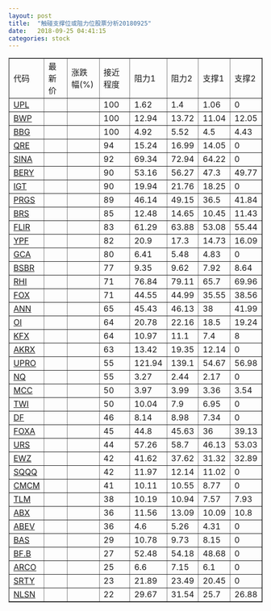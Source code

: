 ```yaml
---
layout: post
title:  "触碰支撑位或阻力位股票分析20180925"
date:   2018-09-25 04:41:15
categories: stock
---
```

<script type="text/javascript">
var stockList = []
stockList.push('gb_upl');
stockList.push('gb_bwp');
stockList.push('gb_bbg');
stockList.push('gb_qre');
stockList.push('gb_sina');
stockList.push('gb_bery');
stockList.push('gb_igt');
stockList.push('gb_prgs');
stockList.push('gb_brs');
stockList.push('gb_flir');
stockList.push('gb_ypf');
stockList.push('gb_gca');
stockList.push('gb_bsbr');
stockList.push('gb_rhi');
stockList.push('gb_fox');
stockList.push('gb_ann');
stockList.push('gb_oi');
stockList.push('gb_kfx');
stockList.push('gb_akrx');
stockList.push('gb_upro');
stockList.push('gb_nq');
stockList.push('gb_mcc');
stockList.push('gb_twi');
stockList.push('gb_df');
stockList.push('gb_foxa');
stockList.push('gb_urs');
stockList.push('gb_ewz');
stockList.push('gb_sqqq');
stockList.push('gb_cmcm');
stockList.push('gb_tlm');
stockList.push('gb_abx');
stockList.push('gb_abev');
stockList.push('gb_bas');
stockList.push('gb_bf.b');
stockList.push('gb_arco');
stockList.push('gb_srty');
stockList.push('gb_nlsn');
</script>
<table border="1">
 <tr>
 <td>代码</td>
 <td>最新价</td>
 <td>涨跌幅(%)</td>
 <td>接近程度</td>
 <td>阻力1</td>
 <td>阻力2</td>
 <td>支撑1</td>
 <td>支撑2</td>
</tr>
  <tr id="upl" class="red">
  <td><a href="http://stock.finance.sina.com.cn/usstock/quotes/UPL.html" target="_blank">UPL</a></td><td></td><td></td><td>100</td><td>1.62</td><td>1.4</td><td>1.06</td><td>0</td></tr>
  <tr id="bwp" class="green">
  <td><a href="http://stock.finance.sina.com.cn/usstock/quotes/BWP.html" target="_blank">BWP</a></td><td></td><td></td><td>100</td><td>12.94</td><td>13.72</td><td>11.04</td><td>12.05</td></tr>
  <tr id="bbg" class="red">
  <td><a href="http://stock.finance.sina.com.cn/usstock/quotes/BBG.html" target="_blank">BBG</a></td><td></td><td></td><td>100</td><td>4.92</td><td>5.52</td><td>4.5</td><td>4.43</td></tr>
  <tr id="qre" class="red">
  <td><a href="http://stock.finance.sina.com.cn/usstock/quotes/QRE.html" target="_blank">QRE</a></td><td></td><td></td><td>94</td><td>15.24</td><td>16.99</td><td>14.05</td><td>0</td></tr>
  <tr id="sina" class="red">
  <td><a href="http://stock.finance.sina.com.cn/usstock/quotes/SINA.html" target="_blank">SINA</a></td><td></td><td></td><td>92</td><td>69.34</td><td>72.94</td><td>64.22</td><td>0</td></tr>
  <tr id="bery" class="green">
  <td><a href="http://stock.finance.sina.com.cn/usstock/quotes/BERY.html" target="_blank">BERY</a></td><td></td><td></td><td>90</td><td>53.16</td><td>56.27</td><td>47.3</td><td>49.77</td></tr>
  <tr id="igt" class="red">
  <td><a href="http://stock.finance.sina.com.cn/usstock/quotes/IGT.html" target="_blank">IGT</a></td><td></td><td></td><td>90</td><td>19.94</td><td>21.76</td><td>18.25</td><td>0</td></tr>
  <tr id="prgs" class="green">
  <td><a href="http://stock.finance.sina.com.cn/usstock/quotes/PRGS.html" target="_blank">PRGS</a></td><td></td><td></td><td>89</td><td>46.14</td><td>49.15</td><td>36.5</td><td>41.84</td></tr>
  <tr id="brs" class="red">
  <td><a href="http://stock.finance.sina.com.cn/usstock/quotes/BRS.html" target="_blank">BRS</a></td><td></td><td></td><td>85</td><td>12.48</td><td>14.65</td><td>10.45</td><td>11.43</td></tr>
  <tr id="flir" class="red">
  <td><a href="http://stock.finance.sina.com.cn/usstock/quotes/FLIR.html" target="_blank">FLIR</a></td><td></td><td></td><td>83</td><td>61.29</td><td>63.88</td><td>53.08</td><td>55.44</td></tr>
  <tr id="ypf" class="green">
  <td><a href="http://stock.finance.sina.com.cn/usstock/quotes/YPF.html" target="_blank">YPF</a></td><td></td><td></td><td>82</td><td>20.9</td><td>17.3</td><td>14.73</td><td>16.09</td></tr>
  <tr id="gca" class="green">
  <td><a href="http://stock.finance.sina.com.cn/usstock/quotes/GCA.html" target="_blank">GCA</a></td><td></td><td></td><td>80</td><td>6.41</td><td>5.48</td><td>4.83</td><td>0</td></tr>
  <tr id="bsbr" class="green">
  <td><a href="http://stock.finance.sina.com.cn/usstock/quotes/BSBR.html" target="_blank">BSBR</a></td><td></td><td></td><td>77</td><td>9.35</td><td>9.62</td><td>7.92</td><td>8.64</td></tr>
  <tr id="rhi" class="green">
  <td><a href="http://stock.finance.sina.com.cn/usstock/quotes/RHI.html" target="_blank">RHI</a></td><td></td><td></td><td>71</td><td>76.84</td><td>79.11</td><td>65.7</td><td>69.96</td></tr>
  <tr id="fox" class="green">
  <td><a href="http://stock.finance.sina.com.cn/usstock/quotes/FOX.html" target="_blank">FOX</a></td><td></td><td></td><td>71</td><td>44.55</td><td>44.99</td><td>35.55</td><td>38.56</td></tr>
  <tr id="ann" class="red">
  <td><a href="http://stock.finance.sina.com.cn/usstock/quotes/ANN.html" target="_blank">ANN</a></td><td></td><td></td><td>65</td><td>45.43</td><td>46.13</td><td>38</td><td>41.99</td></tr>
  <tr id="oi" class="green">
  <td><a href="http://stock.finance.sina.com.cn/usstock/quotes/OI.html" target="_blank">OI</a></td><td></td><td></td><td>64</td><td>20.78</td><td>22.16</td><td>18.5</td><td>19.24</td></tr>
  <tr id="kfx" class="green">
  <td><a href="http://stock.finance.sina.com.cn/usstock/quotes/KFX.html" target="_blank">KFX</a></td><td></td><td></td><td>64</td><td>10.97</td><td>11.1</td><td>7.4</td><td>8</td></tr>
  <tr id="akrx" class="red">
  <td><a href="http://stock.finance.sina.com.cn/usstock/quotes/AKRX.html" target="_blank">AKRX</a></td><td></td><td></td><td>63</td><td>13.42</td><td>19.35</td><td>12.14</td><td>0</td></tr>
  <tr id="upro" class="green">
  <td><a href="http://stock.finance.sina.com.cn/usstock/quotes/UPRO.html" target="_blank">UPRO</a></td><td></td><td></td><td>55</td><td>121.94</td><td>139.1</td><td>54.67</td><td>56.98</td></tr>
  <tr id="nq" class="green">
  <td><a href="http://stock.finance.sina.com.cn/usstock/quotes/NQ.html" target="_blank">NQ</a></td><td></td><td></td><td>55</td><td>3.27</td><td>2.44</td><td>2.17</td><td>0</td></tr>
  <tr id="mcc" class="red">
  <td><a href="http://stock.finance.sina.com.cn/usstock/quotes/MCC.html" target="_blank">MCC</a></td><td></td><td></td><td>50</td><td>3.97</td><td>3.99</td><td>3.36</td><td>3.54</td></tr>
  <tr id="twi" class="red">
  <td><a href="http://stock.finance.sina.com.cn/usstock/quotes/TWI.html" target="_blank">TWI</a></td><td></td><td></td><td>50</td><td>10.04</td><td>7.9</td><td>6.95</td><td>0</td></tr>
  <tr id="df" class="green">
  <td><a href="http://stock.finance.sina.com.cn/usstock/quotes/DF.html" target="_blank">DF</a></td><td></td><td></td><td>46</td><td>8.14</td><td>8.98</td><td>7.34</td><td>0</td></tr>
  <tr id="foxa" class="green">
  <td><a href="http://stock.finance.sina.com.cn/usstock/quotes/FOXA.html" target="_blank">FOXA</a></td><td></td><td></td><td>45</td><td>44.8</td><td>45.63</td><td>36</td><td>39.13</td></tr>
  <tr id="urs" class="green">
  <td><a href="http://stock.finance.sina.com.cn/usstock/quotes/URS.html" target="_blank">URS</a></td><td></td><td></td><td>44</td><td>57.26</td><td>58.7</td><td>46.13</td><td>53.03</td></tr>
  <tr id="ewz" class="green">
  <td><a href="http://stock.finance.sina.com.cn/usstock/quotes/EWZ.html" target="_blank">EWZ</a></td><td></td><td></td><td>42</td><td>41.62</td><td>37.62</td><td>31.32</td><td>32.89</td></tr>
  <tr id="sqqq" class="red">
  <td><a href="http://stock.finance.sina.com.cn/usstock/quotes/SQQQ.html" target="_blank">SQQQ</a></td><td></td><td></td><td>42</td><td>11.97</td><td>12.14</td><td>11.02</td><td>0</td></tr>
  <tr id="cmcm" class="red">
  <td><a href="http://stock.finance.sina.com.cn/usstock/quotes/CMCM.html" target="_blank">CMCM</a></td><td></td><td></td><td>41</td><td>10.11</td><td>10.55</td><td>8.77</td><td>0</td></tr>
  <tr id="tlm" class="green">
  <td><a href="http://stock.finance.sina.com.cn/usstock/quotes/TLM.html" target="_blank">TLM</a></td><td></td><td></td><td>38</td><td>10.19</td><td>10.94</td><td>7.57</td><td>7.93</td></tr>
  <tr id="abx" class="green">
  <td><a href="http://stock.finance.sina.com.cn/usstock/quotes/ABX.html" target="_blank">ABX</a></td><td></td><td></td><td>36</td><td>11.56</td><td>13.09</td><td>10.09</td><td>10.8</td></tr>
  <tr id="abev" class="red">
  <td><a href="http://stock.finance.sina.com.cn/usstock/quotes/ABEV.html" target="_blank">ABEV</a></td><td></td><td></td><td>36</td><td>4.6</td><td>5.26</td><td>4.31</td><td>0</td></tr>
  <tr id="bas" class="red">
  <td><a href="http://stock.finance.sina.com.cn/usstock/quotes/BAS.html" target="_blank">BAS</a></td><td></td><td></td><td>29</td><td>10.78</td><td>9.73</td><td>8.15</td><td>0</td></tr>
  <tr id="bf.b" class="green">
  <td><a href="http://stock.finance.sina.com.cn/usstock/quotes/BF.B.html" target="_blank">BF.B</a></td><td></td><td></td><td>27</td><td>52.48</td><td>54.18</td><td>48.68</td><td>0</td></tr>
  <tr id="arco" class="red">
  <td><a href="http://stock.finance.sina.com.cn/usstock/quotes/ARCO.html" target="_blank">ARCO</a></td><td></td><td></td><td>25</td><td>6.6</td><td>7.15</td><td>6.1</td><td>0</td></tr>
  <tr id="srty" class="red">
  <td><a href="http://stock.finance.sina.com.cn/usstock/quotes/SRTY.html" target="_blank">SRTY</a></td><td></td><td></td><td>23</td><td>21.89</td><td>23.49</td><td>20.45</td><td>0</td></tr>
  <tr id="nlsn" class="green">
  <td><a href="http://stock.finance.sina.com.cn/usstock/quotes/NLSN.html" target="_blank">NLSN</a></td><td></td><td></td><td>22</td><td>29.67</td><td>31.54</td><td>25.7</td><td>26.88</td></tr>
</table>

